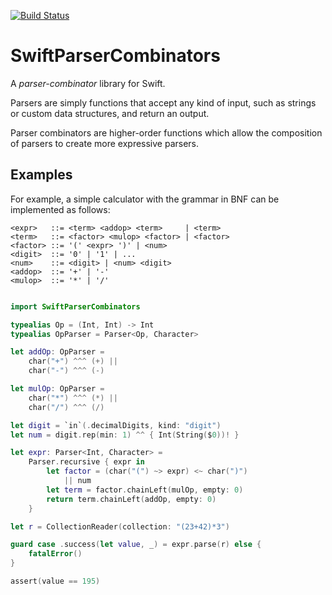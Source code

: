 [![Build Status](https://travis-ci.org/turbolent/SwiftParserCombinators.svg?branch=master)](https://travis-ci.org/turbolent/SwiftParserCombinators)

# SwiftParserCombinators

A *parser-combinator* library for Swift. 

Parsers are simply functions that accept any kind of input, such as strings or custom data structures, and return an output.

Parser combinators are higher-order functions which allow the composition of parsers to create more expressive parsers.

## Examples

For example, a simple calculator with the grammar in BNF can be implemented as follows:

```
<expr>   ::= <term> <addop> <term>     | <term>
<term>   ::= <factor> <mulop> <factor> | <factor>
<factor> ::= '(' <expr> ')' | <num>
<digit>  ::= '0' | '1' | ...
<num>    ::= <digit> | <num> <digit>
<addop>  ::= '+' | '-'
<mulop>  ::= '*' | '/'
```

```swift

import SwiftParserCombinators

typealias Op = (Int, Int) -> Int
typealias OpParser = Parser<Op, Character>

let addOp: OpParser =
    char("+") ^^^ (+) ||
    char("-") ^^^ (-)

let mulOp: OpParser =
    char("*") ^^^ (*) ||
    char("/") ^^^ (/)

let digit = `in`(.decimalDigits, kind: "digit")
let num = digit.rep(min: 1) ^^ { Int(String($0))! }

let expr: Parser<Int, Character> =
    Parser.recursive { expr in
        let factor = (char("(") ~> expr) <~ char(")")
            || num
        let term = factor.chainLeft(mulOp, empty: 0)
        return term.chainLeft(addOp, empty: 0)
    }

let r = CollectionReader(collection: "(23+42)*3")

guard case .success(let value, _) = expr.parse(r) else {
    fatalError()
}

assert(value == 195)
```
